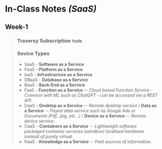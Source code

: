 # In-Class Notes _(SaaS)_

## Week-1
> ### Traversy Subscription `todo`

> ### Sevice Types
> - SaaS - __Software as a Service__
> - PaaS - __Platform as a Service__
> - IaaS - __Infrastructure as a Service__
> - DBaaS - __Database as a Service__
> - BaaS - __Back-End as a Service__
> - FaaS - __Function as a Service__  -- *Cloud based Function Service - Common with ML such as ChatGPT - can be accessed via a REST API.*
> - DaaS - __Desktop as a Service__ -- *Remote desktop service* / __Data as a Service__ -- *Payed data service such as Google Ads or Documents (Pdf, Jpg, etc...)* / __Device as a Service__ -- *Remote device service.*
> - CaaS - __Containers as a Service__ -- *Lightweight software packaged container services (sandbox) localised hardware instead of purely virtual.*
> - KaaS - __Knowledge as a Service__ -- *Paid sources of information.*

> ### 
